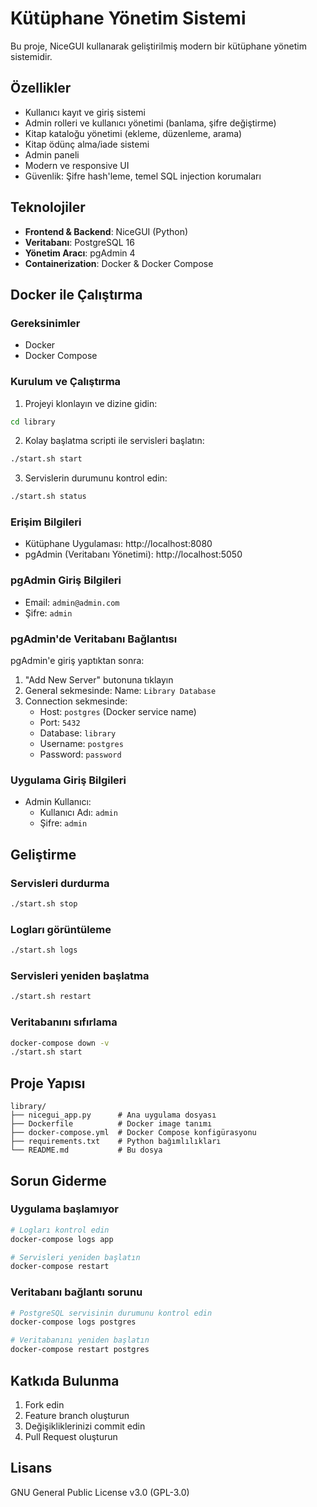 # Kütüphane Yönetim Sistemi

Bu proje, NiceGUI kullanarak geliştirilmiş modern bir kütüphane yönetim sistemidir.

##  Özellikler

-  Kullanıcı kayıt ve giriş sistemi
-  Admin rolleri ve kullanıcı yönetimi (banlama, şifre değiştirme)
-  Kitap kataloğu yönetimi (ekleme, düzenleme, arama)
-  Kitap ödünç alma/iade sistemi
-  Admin paneli
-  Modern ve responsive UI
-  Güvenlik: Şifre hash'leme, temel SQL injection korumaları

##  Teknolojiler

- **Frontend & Backend**: NiceGUI (Python)
- **Veritabanı**: PostgreSQL 16
- **Yönetim Aracı**: pgAdmin 4
- **Containerization**: Docker & Docker Compose

##  Docker ile Çalıştırma

### Gereksinimler
- Docker
- Docker Compose

### Kurulum ve Çalıştırma

1. Projeyi klonlayın ve dizine gidin:
```bash
cd library
```

2. Kolay başlatma scripti ile servisleri başlatın:
```bash
./start.sh start
```

3. Servislerin durumunu kontrol edin:
```bash
./start.sh status
```

### Erişim Bilgileri

-  Kütüphane Uygulaması: http://localhost:8080
-  pgAdmin (Veritabanı Yönetimi): http://localhost:5050

### pgAdmin Giriş Bilgileri
- Email: `admin@admin.com`
- Şifre: `admin`

### pgAdmin'de Veritabanı Bağlantısı
pgAdmin'e giriş yaptıktan sonra:

1. "Add New Server" butonuna tıklayın
2. General sekmesinde: Name: `Library Database`
3. Connection sekmesinde:
   - Host: `postgres` (Docker service name)
   - Port: `5432`
   - Database: `library`
   - Username: `postgres`
   - Password: `password`

### Uygulama Giriş Bilgileri
- Admin Kullanıcı:
  - Kullanıcı Adı: `admin`
  - Şifre: `admin`

##  Geliştirme

### Servisleri durdurma
```bash
./start.sh stop
```

### Logları görüntüleme
```bash
./start.sh logs
```

### Servisleri yeniden başlatma
```bash
./start.sh restart
```

### Veritabanını sıfırlama
```bash
docker-compose down -v
./start.sh start
```

##  Proje Yapısı

```
library/
├── nicegui_app.py      # Ana uygulama dosyası
├── Dockerfile          # Docker image tanımı
├── docker-compose.yml  # Docker Compose konfigürasyonu
├── requirements.txt    # Python bağımlılıkları
└── README.md           # Bu dosya
```

##  Sorun Giderme

### Uygulama başlamıyor
```bash
# Logları kontrol edin
docker-compose logs app

# Servisleri yeniden başlatın
docker-compose restart
```

### Veritabanı bağlantı sorunu
```bash
# PostgreSQL servisinin durumunu kontrol edin
docker-compose logs postgres

# Veritabanını yeniden başlatın
docker-compose restart postgres
```

##  Katkıda Bulunma

1. Fork edin
2. Feature branch oluşturun
3. Değişikliklerinizi commit edin
4. Pull Request oluşturun

##  Lisans

GNU General Public License v3.0 (GPL-3.0)
